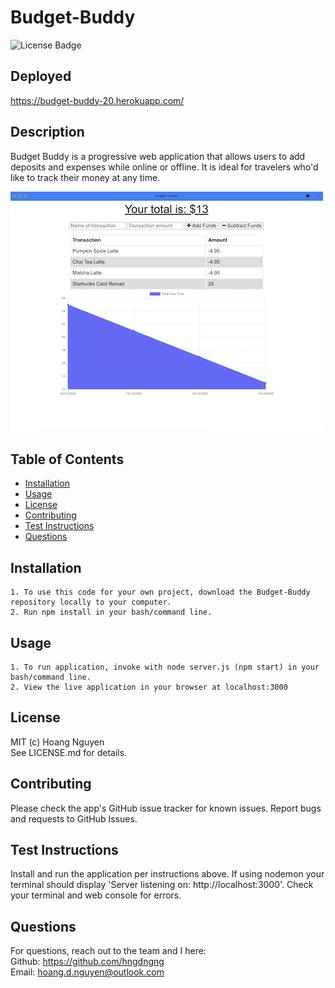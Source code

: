 # Budget-Buddy  
  ![License Badge](https://img.shields.io/badge/License-MIT-Green)

  ## Deployed
  https://budget-buddy-20.herokuapp.com/
  
  ## Description 
  Budget Buddy is a progressive web application that allows users to add deposits and expenses while online or offline. It is ideal for travelers who'd like to track their money at any time. 

  ![Image of application](./public/assets/img/budgetbuddy.png)

  ## Table of Contents
  * [Installation](#installation)
  * [Usage](#usage)
  * [License](#license)
  * [Contributing](#contributing)
  * [Test Instructions](#test-instructions)
  * [Questions](#questions)

  ## Installation
    
    1. To use this code for your own project, download the Budget-Buddy repository locally to your computer.   
    2. Run npm install in your bash/command line.

  ## Usage
      
    1. To run application, invoke with node server.js (npm start) in your bash/command line. 
    2. View the live application in your browser at localhost:3000

  ## License
  MIT (c) Hoang Nguyen   
  See LICENSE.md for details.

  ## Contributing
  Please check the app's GitHub issue tracker for known issues. Report bugs and requests to GitHub Issues.

  ## Test Instructions
  Install and run the application per instructions above. If using nodemon your terminal should display 'Server listening on: http://localhost:3000'. Check your terminal and web console for errors.

  ## Questions
  For questions, reach out to the team and I here:  
  Github: https://github.com/hngdngng  
  Email: [hoang.d.nguyen@outlook.com](mailto:hoang.d.nguyen@outlook.com)
  
